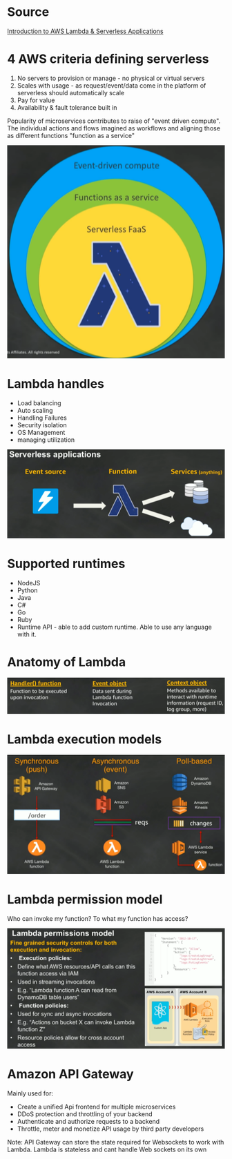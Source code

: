 # Source

[Introduction to AWS Lambda & Serverless Applications](https://www.youtube.com/watch?v=EBSdyoO3goc)

# 4 AWS criteria defining serverless

1. No servers to provision or manage - no physical or virtual servers
2. Scales with usage - as request/event/data come in the platform of serverless should automatically scale
3. Pay for value
4. Availability & fault tolerance built in

Popularity of microservices contributes to raise of "event driven compute". The individual actions and flows imagined as workflows and aligning those as different functions "function as a service"

![aws-lambda-layers](aws-lambda-layers.png)

# Lambda handles

- Load balancing
- Auto scaling
- Handling Failures
- Security isolation
- OS Management
- managing utilization

![serverless-applications](serverless-applications.png)

# Supported runtimes

- NodeJS
- Python
- Java
- C#
- Go
- Ruby
- Runtime API - able to add custom runtime. Able to use any language with it.

# Anatomy of Lambda

![anatomy-of-lambda](anatomy-of-lambda.png)

# Lambda execution models

![lambda-execution-models - Synchronous (push) , Asynchronous (event), poll-based](lambda-execution-models.png)

# Lambda permission model

Who can invoke my function? To what my function has access?

![lambda-permission-model](lambda-permission-model.png)

# Amazon API Gateway

Mainly used for:

- Create a unified Api frontend for multiple microservices
- DDoS protection and throttling of your backend
- Authenticate and authorize requests to a backend
- Throttle, meter and monetize API usage by third party developers

Note: API Gateway can store the state required for Websockets to work with Lambda. Lambda is stateless and cant handle Web sockets on its own